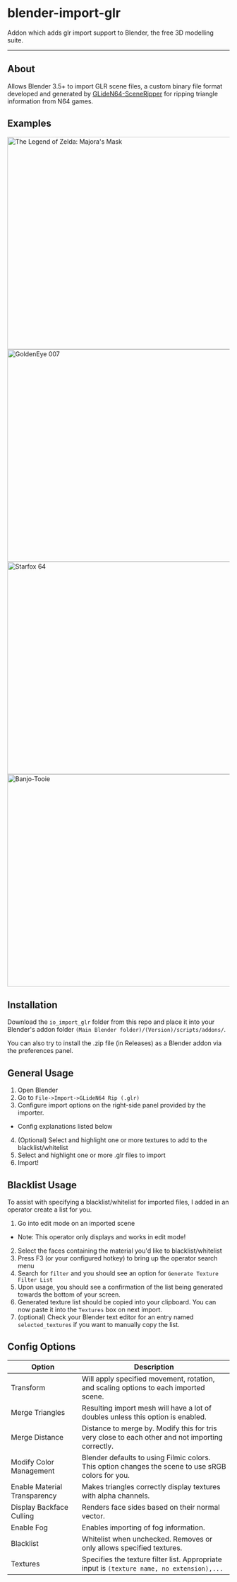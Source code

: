 # blender-import-glr
Addon which adds glr import support to Blender, the free 3D modelling suite.

---

## About

Allows Blender 3.5+ to import GLR scene files, a custom binary file format developed and generated by [GLideN64-SceneRipper](https://github.com/Luctaris/GLideN64-SceneRipper/) for ripping triangle information from N64 games.

## Examples

<picture>
  <img width=854 height=480 alt="The Legend of Zelda: Majora's Mask" src="pictures/majoras_mask.png">
</picture>

<picture>
  <img width=854 height=480 alt="GoldenEye 007" src="pictures/goldeneye.png">
</picture>

<picture>
  <img width=854 height=480 alt="Starfox 64" src="pictures/starfox.png">
</picture>

<picture>
  <img width=854 height=480 alt="Banjo-Tooie" src="pictures/tooie.png">
</picture>

## Installation

Download the `io_import_glr` folder from this repo and place it into your Blender's addon folder `(Main Blender folder)/(Version)/scripts/addons/`.

You can also try to install the .zip file (in Releases) as a Blender addon via the preferences panel.

## General Usage

1. Open Blender
2. Go to `File->Import->GLideN64 Rip (.glr)`
3. Configure import options on the right-side panel provided by the importer.
- Config explanations listed below
4. (Optional) Select and highlight one or more textures to add to the blacklist/whitelist
5. Select and highlight one or more .glr files to import
6. Import!

## Blacklist Usage

To assist with specifying a blacklist/whitelist for imported files, I added in an operator create a list for you.

1. Go into edit mode on an imported scene
- Note: This operator only displays and works in edit mode!
2. Select the faces containing the material you'd like to blacklist/whitelist
3. Press F3 (or your configured hotkey) to bring up the operator search menu
4. Search for `filter` and you should see an option for `Generate Texture Filter List`
5. Upon usage, you should see a confirmation of the list being generated towards the bottom of your screen.
6. Generated texture list should be copied into your clipboard. You can now paste it into the `Textures` box on next import.
7. (optional) Check your Blender text editor for an entry named `selected_textures` if you want to manually copy the list.

## Config Options

| Option                        | Description                                                                                        |
| ----------------------------- | -------------------------------------------------------------------------------------------------- |
| Transform                     | Will apply specified movement, rotation, and scaling options to each imported scene.               |
| Merge Triangles               | Resulting import mesh will have a lot of doubles unless this option is enabled.                    |
| Merge Distance                | Distance to merge by. Modify this for tris very close to each other and not importing correctly.   |
| Modify Color Management       | Blender defaults to using Filmic colors. This option changes the scene to use sRGB colors for you. |
| Enable Material Transparency  | Makes triangles correctly display textures with alpha channels.                                    |
| Display Backface Culling      | Renders face sides based on their normal vector.                                                   |
| Enable Fog                    | Enables importing of fog information.                                                              |
| Blacklist                     | Whitelist when unchecked. Removes or only allows specified textures.                               |
| Textures                      | Specifies the texture filter list. Appropriate input is `(texture name, no extension),...`         |
